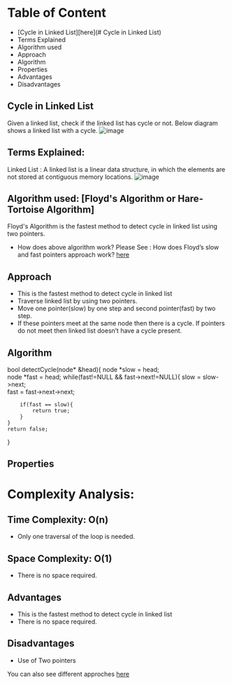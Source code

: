 # Table of Content
- [Cycle in Linked List][here](# Cycle in Linked List)
- Terms Explained
- Algorithm used
- Approach
- Algorithm
- Properties
- Advantages
- Disadvantages


## Cycle in Linked List
Given a linked list, check if the linked list has cycle or not. Below diagram shows a linked list with a cycle. 
![image](https://www.geeksforgeeks.org/wp-content/uploads/2009/04/Linked-List-Loop.gif)


## Terms Explained:
Linked List : A linked list is a linear data structure, in which the elements are not stored at contiguous memory locations. 
![image](https://media.geeksforgeeks.org/wp-content/cdn-uploads/gq/2013/03/Linkedlist.png)


## Algorithm used: [Floyd's Algorithm or Hare-Tortoise Algorithm]
Floyd's Algorithm is the fastest method to detect cycle in linked list using two pointers.
- How does above algorithm work? 
Please See : How does Floyd’s slow and fast pointers approach work?
[here](https://www.geeksforgeeks.org/how-does-floyds-slow-and-fast-pointers-approach-work/)


## Approach
- This is the fastest method to detect cycle in linked list
- Traverse linked list by using two pointers.
- Move one pointer(slow) by one step and second pointer(fast) by   two step.
- If these pointers meet at the same node then there is a cycle. If pointers do not meet then linked list doesn’t have a cycle present.


## Algorithm
bool detectCycle(node* &head){
    node *slow = head;     
    node *fast = head;
    while(fast!=NULL && fast->next!=NULL){
        slow = slow->next;       
        fast = fast->next->next; 

        if(fast == slow){    
            return true;
        }
    }
    return false;    
}


## Properties
# Complexity Analysis:  
## Time Complexity: O(n)
- Only one traversal of the loop is needed.

## Space Complexity: O(1)
- There is no space required.


## Advantages
- This is the fastest method to detect cycle in linked list
- There is no space required.


## Disadvantages
- Use of Two pointers

You can also see different approches [here](https://www.geeksforgeeks.org/detect-loop-in-a-linked-list/)